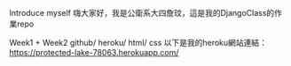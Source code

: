 Introduce myself
嗨大家好，我是公衛系大四詹玟，這是我的DjangoClass的作業repo

Week1 + Week2  github/ heroku/ html/ css
以下是我的heroku網站連結：https://protected-lake-78063.herokuapp.com/
